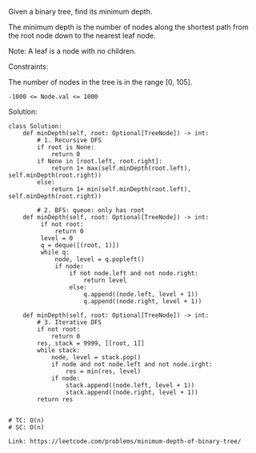 Given a binary tree, find its minimum depth.

The minimum depth is the number of nodes along the shortest path from the root node down to the nearest leaf node.

Note: A leaf is a node with no children.

Constraints:

The number of nodes in the tree is in the range [0, 105].
```
-1000 <= Node.val <= 1000
```

Solution:
```
class Solution:
    def minDepth(self, root: Optional[TreeNode]) -> int:
        # 1. Recursive DFS
        if root is None:
            return 0
        if None in [root.left, root.right]:
            return 1+ max(self.minDepth(root.left), self.minDepth(root.right))
        else:
            return 1+ min(self.minDepth(root.left), self.minDepth(root.right))
            
        # 2. BFS: queue: only has root
    def minDepth(self, root: Optional[TreeNode]) -> int:
         if not root:
             return 0
         level = 0
         q = deque([(root, 1)])
         while q:
             node, level = q.popleft()
             if node:
                 if not node.left and not node.right:
                     return level
                 else:
                     q.append((node.left, level + 1))
                     q.append((node.right, level + 1))
                 
    def minDepth(self, root: Optional[TreeNode]) -> int:
        # 3. Iterative DFS
        if not root:
            return 0
        res, stack = 9999, [[root, 1]]
        while stack:
            node, level = stack.pop()
            if node and not node.left and not node.irght:
                res = min(res, level)
            if node:
                stack.append((node.left, level + 1))
                stack.append((node.right, level + 1))
        return res
                
        
# TC: O(n)
# SC: O(n)
```
```
Link: https://leetcode.com/problems/minimum-depth-of-binary-tree/
```

